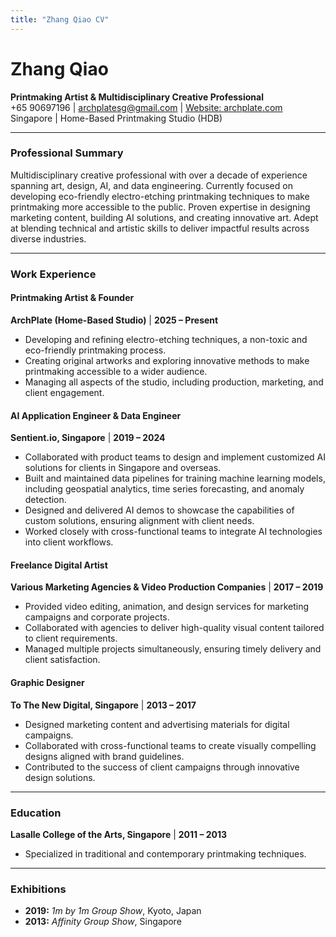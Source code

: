 ```yaml
---
title: "Zhang Qiao CV"
---
```


# Zhang Qiao

**Printmaking Artist & Multidisciplinary Creative Professional**  
+65 90697196 | archplatesg@gmail.com | [Website: archplate.com](http://archplate.com)  
Singapore | Home-Based Printmaking Studio (HDB)

---

### Professional Summary

Multidisciplinary creative professional with over a decade of experience spanning art, design, AI, and data engineering. Currently focused on developing eco-friendly electro-etching printmaking techniques to make printmaking more accessible to the public. Proven expertise in designing marketing content, building AI solutions, and creating innovative art. Adept at blending technical and artistic skills to deliver impactful results across diverse industries.

---

### Work Experience

#### **Printmaking Artist & Founder**

**ArchPlate (Home-Based Studio)** | **2025 – Present**

-   Developing and refining electro-etching techniques, a non-toxic and eco-friendly printmaking process.
-   Creating original artworks and exploring innovative methods to make printmaking accessible to a wider audience.
-   Managing all aspects of the studio, including production, marketing, and client engagement.

#### **AI Application Engineer & Data Engineer**

**Sentient.io, Singapore** | **2019 – 2024**

-   Collaborated with product teams to design and implement customized AI solutions for clients in Singapore and overseas.
-   Built and maintained data pipelines for training machine learning models, including geospatial analytics, time series forecasting, and anomaly detection.
-   Designed and delivered AI demos to showcase the capabilities of custom solutions, ensuring alignment with client needs.
-   Worked closely with cross-functional teams to integrate AI technologies into client workflows.

#### **Freelance Digital Artist**

**Various Marketing Agencies & Video Production Companies** | **2017 – 2019**

-   Provided video editing, animation, and design services for marketing campaigns and corporate projects.
-   Collaborated with agencies to deliver high-quality visual content tailored to client requirements.
-   Managed multiple projects simultaneously, ensuring timely delivery and client satisfaction.

#### **Graphic Designer**

**To The New Digital, Singapore** | **2013 – 2017**

-   Designed marketing content and advertising materials for digital campaigns.
-   Collaborated with cross-functional teams to create visually compelling designs aligned with brand guidelines.
-   Contributed to the success of client campaigns through innovative design solutions.

---

### Education

**Lasalle College of the Arts, Singapore** | **2011 – 2013**

-   Specialized in traditional and contemporary printmaking techniques.

---

### Exhibitions

-   **2019:** _1m by 1m Group Show_, Kyoto, Japan
-   **2013:** _Affinity Group Show_, Singapore
